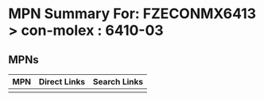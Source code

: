 



# MPN Summary For: FZECONMX6413 > con-molex : 6410-03

## MPNs
  

|MPN|Direct Links|Search Links|
| :--- | :--- | :--- |
||||
